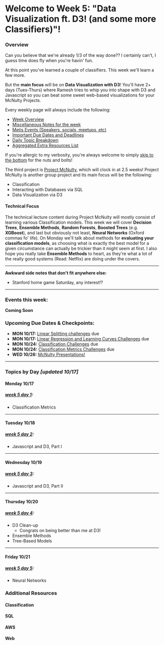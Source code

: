 # Welcome to Week 5: "Data Visualization ft. D3! (and some more Classifiers)"!

### <a name="overview"></a>Overview

Can you believe that we're already 1/3 of the way done??  I certainly can't, I guess time does fly when you're havin' fun.

At this point you've learned a couple of classifiers.  This week we'll learn a few more.

But the **main focus** will be on **Data Visualization with D3**!  You'll have 2+ days (Tues-Thurs) where Ramesh tries to whip you into shape with D3 and Javascript so you can beat some sweet web-based visualizations for your McNulty Projects.

Every weekly page will always include the following:
* [Week Overview](#overview)
* [Miscellaneous Notes for the week](#notes)
* [Metis Events (Speakers, socials, meetups, etc)](#events)
* [Important Due Dates and Deadlines](#dates)
* [Daily Topic Breakdown](#topics)
* [Aggregated Extra Resources List](#resources)

If you're allergic to my verbosity, you're always welcome to simply [skip to the bottom](#topics) for the nuts and bolts!

The third project is [Project McNulty](/projects/02-luther), which will clock in at 2.5 weeks!  Project McNulty is another group project and its main focus will be the following:  
* Classification
* Interacting with Databases via SQL
* Data Visualization via D3

#### Technical Focus
The technical lecture content during Project McNulty will mostly consist of learning various Classification models.  This week we will cover **Decision Trees**, **Ensemble Methods**, **Random Forests**, **Boosted Trees** (e.g. **XGBoost**), and last but obviously not least, **Neural Networks** (Oxford commas fo' life).  On Monday we'll talk about methods for **evaluating your classification models**, as choosing what is exactly the best model for a given circumstance can actually be trickier than it might seem at first.  I also hope you really take **Ensemble Methods** to heart, as they're what a lot of the really good systems (Read: Netflix) are doing under the covers.

---

<a name="notes"></a>**Awkward side notes that don't fit anywhere else:**   

* Stanford home game Saturday, any interest!?

---

### <a name="events"></a>Events this week:

**Coming Soon**

### <a name="dates"></a>Upcoming Due Dates & Checkpoints:
* **MON 10/17:** [Linear Splitting challenges](/challenges/03-linear_splitting) due
* **MON 10/17:** [Linear Regression and Learning Curves Challenges](/challenges/04-linear_learning) due
* **MON 10/24:** [Classification Challenges](/challenges/05-classification) due
* **MON 10/24:** [Classification Metrics Challenges](/challenges/06-classification_metrics) due
* **WED 10/26:** [McNulty Presentations!](/projects/03-mcnulty)

---

### <a name="topics"></a>Topics by Day *[updated 10/17]*


#### Monday 10/17
##### [week 5 day 1](/class_lectures/week05/day1):

* Classification Metrics

---

#### Tuesday 10/18
##### [week 5 day 2](/class_lectures/week05/day2):

* Javascript and D3, Part I

---

#### Wednesday 10/19
##### [week 5 day 3](/class_lectures/week05/day3):

* Javascript and D3, Part II

---

#### Thursday 10/20
##### [week 5 day 4](/class_lectures/week05/day4):

* D3 Clean-up
  * Congrats on being better than me at D3!
* Ensemble Methods
* Tree-Based Models

---

#### Friday 10/21
##### [week 5 day 5](/class_lectures/week05/day5):

* Neural Networks

### <a name="resources"></a>Additional Resources
#### Classification

#### SQL

#### AWS

#### Web
